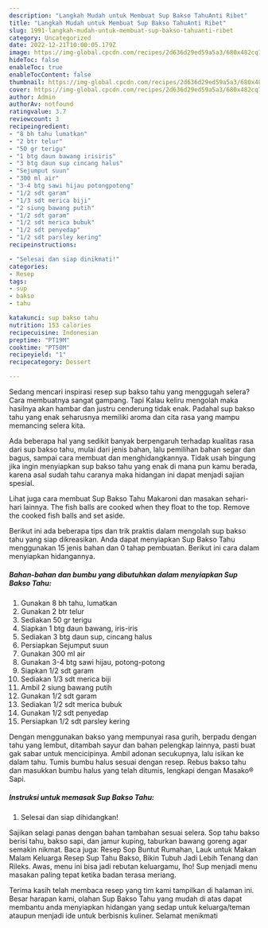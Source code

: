 ```yaml
---
description: "Langkah Mudah untuk Membuat Sup Bakso TahuAnti Ribet"
title: "Langkah Mudah untuk Membuat Sup Bakso TahuAnti Ribet"
slug: 1991-langkah-mudah-untuk-membuat-sup-bakso-tahuanti-ribet
category: Uncategorized
date: 2022-12-21T10:00:05.179Z
image: https://img-global.cpcdn.com/recipes/2d636d29ed59a5a3/680x482cq70/sup-bakso-tahu-foto-resep-utama.jpg
hideToc: false
enableToc: true
enableTocContent: false
thumbnail: https://img-global.cpcdn.com/recipes/2d636d29ed59a5a3/680x482cq70/sup-bakso-tahu-foto-resep-utama.jpg
cover: https://img-global.cpcdn.com/recipes/2d636d29ed59a5a3/680x482cq70/sup-bakso-tahu-foto-resep-utama.jpg
author: Admin
authorAv: notfound
ratingvalue: 3.7
reviewcount: 3
recipeingredient:
- "8 bh tahu lumatkan"
- "2 btr telur"
- "50 gr terigu"
- "1 btg daun bawang irisiris"
- "3 btg daun sup cincang halus"
- "Sejumput suun"
- "300 ml air"
- "3-4 btg sawi hijau potongpotong"
- "1/2 sdt garam"
- "1/3 sdt merica biji"
- "2 siung bawang putih"
- "1/2 sdt garam"
- "1/2 sdt merica bubuk"
- "1/2 sdt penyedap"
- "1/2 sdt parsley kering"
recipeinstructions:

- "Selesai dan siap dinikmati!"
categories:
- Resep
tags:
- sup
- bakso
- tahu

katakunci: sup bakso tahu 
nutrition: 153 calories
recipecuisine: Indonesian
preptime: "PT19M"
cooktime: "PT50M"
recipeyield: "1"
recipecategory: Dessert

---
```



Sedang mencari inspirasi resep sup bakso tahu yang menggugah selera? Cara membuatnya sangat gampang. Tapi Kalau keliru mengolah maka hasilnya akan hambar dan justru cenderung tidak enak. Padahal sup bakso tahu yang enak seharusnya memiliki aroma dan cita rasa yang mampu memancing selera kita.


Ada beberapa hal yang sedikit banyak berpengaruh terhadap kualitas rasa dari sup bakso tahu, mulai dari jenis bahan, lalu pemilihan bahan segar dan bagus, sampai cara membuat dan menghidangkannya. Tidak usah bingung jika ingin menyiapkan sup bakso tahu yang enak di mana pun kamu berada, karena asal sudah tahu caranya maka hidangan ini dapat menjadi sajian spesial.

Lihat juga cara membuat Sup Bakso Tahu Makaroni dan masakan sehari-hari lainnya. The fish balls are cooked when they float to the top. Remove the cooked fish balls and set aside.


Berikut ini ada beberapa tips dan trik praktis dalam mengolah sup bakso tahu yang siap dikreasikan. Anda dapat menyiapkan Sup Bakso Tahu menggunakan 15 jenis bahan dan 0 tahap pembuatan. Berikut ini cara dalam menyiapkan hidangannya.

<!--inarticleads1-->

##### Bahan-bahan dan bumbu yang dibutuhkan dalam menyiapkan Sup Bakso Tahu:

1. Gunakan 8 bh tahu, lumatkan
1. Gunakan 2 btr telur
1. Sediakan 50 gr terigu
1. Siapkan 1 btg daun bawang, iris-iris
1. Sediakan 3 btg daun sup, cincang halus
1. Persiapkan Sejumput suun
1. Gunakan 300 ml air
1. Gunakan 3-4 btg sawi hijau, potong-potong
1. Siapkan 1/2 sdt garam
1. Sediakan 1/3 sdt merica biji
1. Ambil 2 siung bawang putih
1. Gunakan 1/2 sdt garam
1. Sediakan 1/2 sdt merica bubuk
1. Gunakan 1/2 sdt penyedap
1. Persiapkan 1/2 sdt parsley kering


Dengan menggunakan bakso yang mempunyai rasa gurih, berpadu dengan tahu yang lembut, ditambah sayur dan bahan pelengkap lainnya, pasti buat gak sabar untuk mencicipinya. Ambil adonan secukupnya, lalu isikan ke dalam tahu. Tumis bumbu halus sesuai dengan resep. Rebus bakso tahu dan masukkan bumbu halus yang telah ditumis, lengkapi dengan Masako® Sapi. 

<!--inarticleads2-->

##### Instruksi untuk memasak Sup Bakso Tahu:


1. Selesai dan siap dihidangkan!

Sajikan selagi panas dengan bahan tambahan sesuai selera. Sop tahu bakso berisi tahu, bakso sapi, dan jamur kuping, taburkan bawang goreng agar semakin nikmat. Baca juga: Resep Sop Buntut Rumahan, Lauk untuk Makan Malam Keluarga Resep Sup Tahu Bakso, Bikin Tubuh Jadi Lebih Tenang dan Rileks. Awas, menu ini bisa jadi rebutan keluargamu, lho! Sup menjadi menu masakan paling tepat ketika badan terasa meriang. 

Terima kasih telah membaca resep yang tim kami tampilkan di halaman ini. Besar harapan kami, olahan Sup Bakso Tahu yang mudah di atas dapat membantu anda menyiapkan hidangan yang sedap untuk keluarga/teman ataupun menjadi ide untuk berbisnis kuliner. Selamat menikmati
